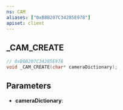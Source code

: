 ```yaml
---
ns: CAM
aliases: ["0xB8B207C34285E978"]
apiset: client
---
```

## _CAM_CREATE

```c
// 0xB8B207C34285E978
void _CAM_CREATE(char* cameraDictionary);
```


## Parameters
* **cameraDictionary**: